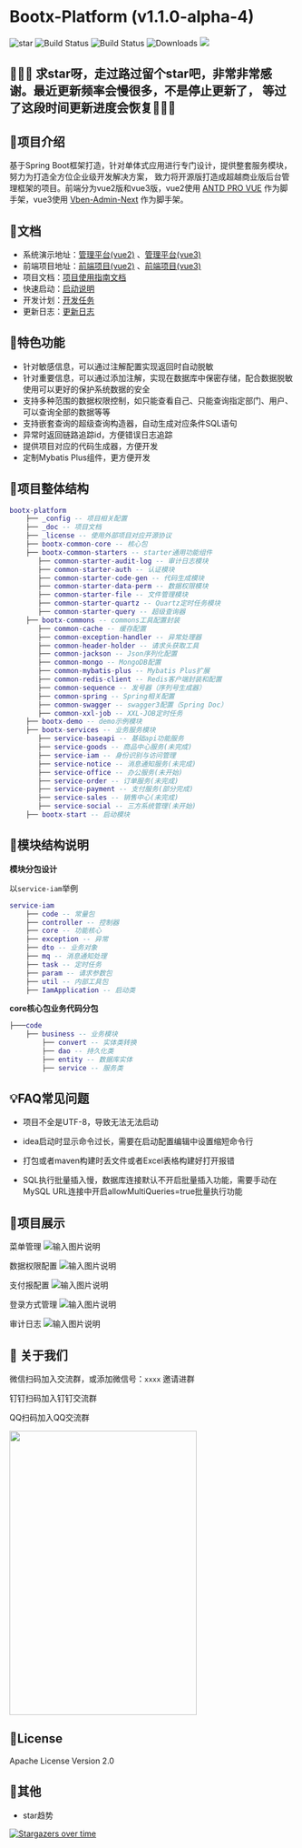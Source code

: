 # Bootx-Platform (v1.1.0-alpha-4)

<p>
 <img src='https://gitee.com/bootx/bootx-platform/badge/star.svg?theme=dark' alt='star'/>
 <img src="https://img.shields.io/badge/Boot%20Platform-1.1.0.alpha4-success.svg" alt="Build Status"/>
 <img src="https://img.shields.io/badge/Author-Bootx-orange.svg" alt="Build Status"/>
 <img src="https://img.shields.io/badge/Spring%20Boot-2.5-blue.svg" alt="Downloads"/>
 <img src="https://img.shields.io/badge/license-Apache%20License%202.0-green.svg"/>
</p>

## 🙏🙏🙏 求star呀，走过路过留个star吧，非常非常感谢。最近更新频率会慢很多，不是停止更新了， 等过了这段时间更新进度会恢复🙏🙏🙏

## 🍈项目介绍

基于Spring Boot框架打造，针对单体式应用进行专门设计，提供整套服务模块，努力为打造全方位企业级开发解决方案，
致力将开源版打造成超越商业版后台管理框架的项目。前端分为vue2版和vue3版，vue2使用 [ANTD PRO VUE](https://pro.antdv.com/) 作为脚手架，vue3使用 [Vben-Admin-Next](https://vvbin.cn/doc-next/) 作为脚手架。

## 🍒文档

- 系统演示地址：[管理平台(vue2)](http://web.platform.bootx.cn/) 、[管理平台(vue3)](http://vben.platform.bootx.cn/)
- 前端项目地址：[前端项目(vue2)](https://gitee.com/bootx/bootx-platform-ui) 、[前端项目(vue3)](https://gitee.com/bootx/bootx-platform-vben)
- 项目文档：[项目使用指南文档](https://www.yuque.com/bootx/bootx-platform/)
- 快速启动：[启动说明](https://www.yuque.com/bootx/bootx-platform/vpi0gn)
- 开发计划：[开发任务](./_doc/TASK.md)
- 更新日志：[更新日志](./_doc/ChangeLog.md)

## 🍎特色功能
- 针对敏感信息，可以通过注解配置实现返回时自动脱敏
- 针对重要信息，可以通过添加注解，实现在数据库中保密存储，配合数据脱敏使用可以更好的保护系统数据的安全
- 支持多种范围的数据权限控制，如只能查看自己、只能查询指定部门、用户、可以查询全部的数据等等
- 支持嵌套查询的超级查询构造器，自动生成对应条件SQL语句
- 异常时返回链路追踪id，方便错误日志追踪
- 提供项目对应的代码生成器，方便开发
- 定制Mybatis Plus组件，更方便开发

## 🥞项目整体结构
```lua
bootx-platform 
    ├── _config -- 项目相关配置
    ├── _doc -- 项目文档
    ├── _license -- 使用外部项目对应开源协议
    ├── bootx-common-core -- 核心包
    ├── bootx-common-starters -- starter通用功能组件
       ├── common-starter-audit-log -- 审计日志模块
       ├── common-starter-auth -- 认证模块
       ├── common-starter-code-gen -- 代码生成模块
       ├── common-starter-data-perm -- 数据权限模块
       ├── common-starter-file -- 文件管理模块
       ├── common-starter-quartz -- Quartz定时任务模块
       ├── common-starter-query -- 超级查询器
    ├── bootx-commons -- commons工具配置封装
       ├── common-cache -- 缓存配置
       ├── common-exception-handler -- 异常处理器
       ├── common-header-holder -- 请求头获取工具
       ├── common-jackson -- Json序列化配置
       ├── common-mongo -- MongoDB配置
       ├── common-mybatis-plus -- Mybatis Plus扩展
       ├── common-redis-client -- Redis客户端封装和配置
       ├── common-sequence -- 发号器（序列号生成器）
       ├── common-spring -- Spring相关配置
       ├── common-swagger -- swagger3配置（Spring Doc）
       ├── common-xxl-job -- XXL-JOB定时任务
    ├── bootx-demo -- demo示例模块
    ├── bootx-services -- 业务服务模块
       ├── service-baseapi -- 基础api功能服务
       ├── service-goods -- 商品中心服务(未完成)
       ├── service-iam -- 身份识别与访问管理
       ├── service-notice -- 消息通知服务(未完成)
       ├── service-office -- 办公服务(未开始)
       ├── service-order -- 订单服务(未完成)
       ├── service-payment -- 支付服务(部分完成)
       ├── service-sales -- 销售中心(未完成)
       ├── service-social -- 三方系统管理(未开始)
    ├── bootx-start -- 启动模块
```
## 🍇模块结构说明

**模块分包设计**

以`service-iam`举例
```lua
service-iam 
    ├── code -- 常量包
    ├── controller -- 控制器
    ├── core -- 功能核心
    ├── exception -- 异常
    ├── dto -- 业务对象
    ├── mq -- 消息通知处理
    ├── task -- 定时任务
    ├── param -- 请求参数包
    ├── util -- 内部工具包
    ├── IamApplication -- 启动类
```
**core核心包业务代码分包**

```lua
├───code 
    ├── business -- 业务模块
        ├── convert -- 实体类转换
        ├── dao -- 持久化类
        ├── entity -- 数据库实体
        ├── service -- 服务类
```

## 💡FAQ常见问题
- 项目不全是UTF-8，导致无法无法启动

- idea启动时显示命令过长，需要在启动配置编辑中设置缩短命令行

- 打包或者maven构建时丢文件或者Excel表格构建好打开报错

- SQL执行批量插入慢，数据库连接默认不开启批量插入功能，需要手动在MySQL URL连接中开启allowMultiQueries=true批量执行功能

## 🍌项目展示
菜单管理
![输入图片说明](https://oscimg.oschina.net/oscnet/up-19866964c4d12e197daf9f33d51f0f30564.png)

数据权限配置
![输入图片说明](https://oscimg.oschina.net/oscnet/up-1dbbb058d0d00b0a8d36998ccf26208fc7e.png)

支付报配置
![输入图片说明](https://oscimg.oschina.net/oscnet/up-5ea6c04fe29c2dfd05f386526d8ad96a08d.png)

登录方式管理
![输入图片说明](https://oscimg.oschina.net/oscnet/up-6cf4a123e2c26a3db5786b2cd264d52c4d8.png)

审计日志
![输入图片说明](https://oscimg.oschina.net/oscnet/up-7ac60f7ab581abdd60c8ae2184e001361a1.png)
##  🥪 关于我们

微信扫码加入交流群，或添加微信号：`xxxx` 邀请进群


钉钉扫码加入钉钉交流群


QQ扫码加入QQ交流群
<p>

<img src="https://oscimg.oschina.net/oscnet/up-ac1a8f8221203de2b5cbc6a461a26199b95.jpg" width = "330" height = "500"/>
</p>

## 🍷License

Apache License Version 2.0

## 🥂其他

- star趋势 

[![Stargazers over time](https://whnb.wang/stars/bootx/bootx-platform)](https://whnb.wang)